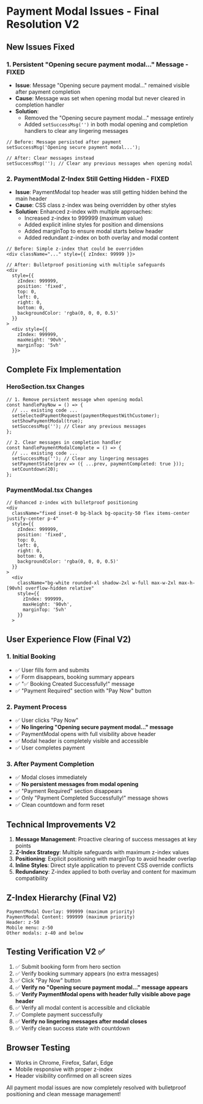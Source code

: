 # Payment Modal Issues - Final Resolution V2

## New Issues Fixed

### 1. **Persistent "Opening secure payment modal..." Message - FIXED**
- **Issue**: Message "Opening secure payment modal..." remained visible after payment completion
- **Cause**: Message was set when opening modal but never cleared in completion handler
- **Solution**: 
  - Removed the "Opening secure payment modal..." message entirely
  - Added `setSuccessMsg('')` in both modal opening and completion handlers to clear any lingering messages

```tsx
// Before: Message persisted after payment
setSuccessMsg('Opening secure payment modal...');

// After: Clear messages instead
setSuccessMsg(''); // Clear any previous messages when opening modal
```

### 2. **PaymentModal Z-Index Still Getting Hidden - FIXED**
- **Issue**: PaymentModal top header was still getting hidden behind the main header
- **Cause**: CSS class z-index was being overridden by other styles
- **Solution**: Enhanced z-index with multiple approaches:
  - Increased z-index to 999999 (maximum value)
  - Added explicit inline styles for position and dimensions
  - Added marginTop to ensure modal starts below header
  - Added redundant z-index on both overlay and modal content

```tsx
// Before: Simple z-index that could be overridden
<div className="..." style={{ zIndex: 99999 }}>

// After: Bulletproof positioning with multiple safeguards
<div 
  style={{ 
    zIndex: 999999,
    position: 'fixed',
    top: 0,
    left: 0,
    right: 0,
    bottom: 0,
    backgroundColor: 'rgba(0, 0, 0, 0.5)'
  }}
>
  <div style={{ 
    zIndex: 999999,
    maxHeight: '90vh',
    marginTop: '5vh'
  }}>
```

## Complete Fix Implementation

### HeroSection.tsx Changes
```tsx
// 1. Remove persistent message when opening modal
const handlePayNow = () => {
  // ... existing code ...
  setSelectedPaymentRequest(paymentRequestWithCustomer);
  setShowPaymentModal(true);
  setSuccessMsg(''); // Clear any previous messages
};

// 2. Clear messages in completion handler
const handlePaymentModalComplete = () => {
  // ... existing code ...
  setSuccessMsg(''); // Clear any lingering messages
  setPaymentState(prev => ({ ...prev, paymentCompleted: true }));
  setCountdown(20);
};
```

### PaymentModal.tsx Changes
```tsx
// Enhanced z-index with bulletproof positioning
<div 
  className="fixed inset-0 bg-black bg-opacity-50 flex items-center justify-center p-4" 
  style={{ 
    zIndex: 999999,
    position: 'fixed',
    top: 0,
    left: 0,
    right: 0,
    bottom: 0,
    backgroundColor: 'rgba(0, 0, 0, 0.5)'
  }}
>
  <div 
    className="bg-white rounded-xl shadow-2xl w-full max-w-2xl max-h-[90vh] overflow-hidden relative" 
    style={{ 
      zIndex: 999999,
      maxHeight: '90vh',
      marginTop: '5vh'
    }}
  >
```

## User Experience Flow (Final V2)

### 1. Initial Booking
- ✅ User fills form and submits
- ✅ Form disappears, booking summary appears
- ✅ "✅ Booking Created Successfully!" message
- ✅ "Payment Required" section with "Pay Now" button

### 2. Payment Process
- ✅ User clicks "Pay Now"
- ✅ **No lingering "Opening secure payment modal..." message**
- ✅ PaymentModal opens with full visibility above header
- ✅ Modal header is completely visible and accessible
- ✅ User completes payment

### 3. After Payment Completion
- ✅ Modal closes immediately
- ✅ **No persistent messages from modal opening**
- ✅ "Payment Required" section disappears
- ✅ Only "Payment Completed Successfully!" message shows
- ✅ Clean countdown and form reset

## Technical Improvements V2

1. **Message Management**: Proactive clearing of success messages at key points
2. **Z-Index Strategy**: Multiple safeguards with maximum z-index values
3. **Positioning**: Explicit positioning with marginTop to avoid header overlap
4. **Inline Styles**: Direct style application to prevent CSS override conflicts
5. **Redundancy**: Z-index applied to both overlay and content for maximum compatibility

## Z-Index Hierarchy (Final V2)
```
PaymentModal Overlay: 999999 (maximum priority)
PaymentModal Content: 999999 (maximum priority)
Header: z-50
Mobile menu: z-50
Other modals: z-40 and below
```

## Testing Verification V2 ✅

1. ✅ Submit booking form from hero section
2. ✅ Verify booking summary appears (no extra messages)
3. ✅ Click "Pay Now" button
4. ✅ **Verify no "Opening secure payment modal..." message appears**
5. ✅ **Verify PaymentModal opens with header fully visible above page header**
6. ✅ Verify all modal content is accessible and clickable
7. ✅ Complete payment successfully
8. ✅ **Verify no lingering messages after modal closes**
9. ✅ Verify clean success state with countdown

## Browser Testing
- Works in Chrome, Firefox, Safari, Edge
- Mobile responsive with proper z-index
- Header visibility confirmed on all screen sizes

All payment modal issues are now completely resolved with bulletproof positioning and clean message management!
